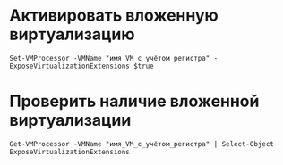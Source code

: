 # Активировать вложенную виртуализацию
```posh
Set-VMProcessor -VMName "имя_VM_с_учётом_регистра" -ExposeVirtualizationExtensions $true
```

# Проверить наличие вложенной виртуализации
```posh
Get-VMProcessor -VMName "имя_VM_с_учётом_регистра" | Select-Object ExposeVirtualizationExtensions
```
